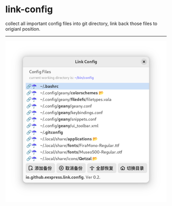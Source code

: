 # link-config
collect all important config files into git directory, link back those files to origianl position.

---

![](link-config.adw.png)
